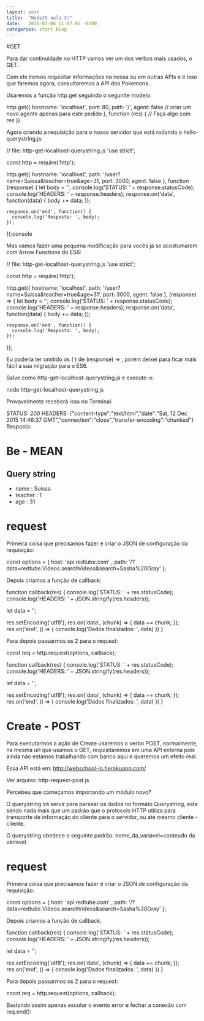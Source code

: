 ```yaml
---
layout: post
title:  "NodeJS aula 3!"
date:   2016-07-06 11:07:03 -0300
categories: start blog
---
```


#GET

Para dar continuidade no HTTP vamos ver um dos verbos mais usados, o GET.

Com ele iremos requisitar informações na nossa ou em outras APIs e é isso que faremos agora, consultaremos a API dos Pokemons.


Usaremos a função http.get seguindo o seguinte modelo:

http.get({
  hostname: 'localhost',
  port: 80,
  path: '/',
  agent: false  // criar um novo agente apenas para este pedido
}, function (res) {
  // Faça algo com res
})

Agora criando a requisição para o nosso servidor que está rodando o hello-querystring.js:

// file: http-get-localhost-querystring.js
'use strict';

const http = require('http');

http.get({
  hostname: 'localhost',
  path: '/user?name=Suissa&teacher=true&age=31,
  port: 3000,
  agent: false
}, function (response) {
   let body = '';
    console.log('STATUS: ' + response.statusCode);
    console.log('HEADERS: ' + response.headers);
    response.on('data', function(data) {
      body += data;
    });

    response.on('end', function() {
      console.log('Resposta: ', body);
    });
});console

Mas vamos fazer uma pequena modificação para vocês já se acostumarem com Arrow Functions do ES6:


// file: http-get-localhost-querystring.js
'use strict';

const http = require('http');

http.get({
  hostname: 'localhost',
  path: '/user?name=Suissa&teacher=true&age=31',
  port: 3000,
  agent: false
}, (response) => {
   let body = '';
    console.log('STATUS: ' + response.statusCode);
    console.log('HEADERS: ' + response.headers);
    response.on('data', function(data) {
      body += data;
    });

    response.on('end', function() {
      console.log('Resposta: ', body);
    });
});


Eu poderia ter omitido os ( ) de (response) => , porém deixei para ficar mais fácil a sua migração para o ES6.


Salve como http-get-localhost-querystring.js e execute-o:

node http-get-localhost-querystring.js


Provavelmente receberá isso no Terminal:

STATUS: 200
HEADERS: {"content-type":"text/html","date":"Sat, 12 Dec 2015 14:46:37 GMT","connection":"close","transfer-encoding":"chunked"}
Resposta:  <html><body><h1>Be - MEAN</h1><h2>Query string</h2><ul><li>name : Suissa</li><li>teacher : 1</li><li>age : 31</li></ul></body></html>


# request
Primeira coisa que precisamos fazer é criar o JSON de configuração da requisição:

const options = {
  host: 'api.redtube.com'
, path: '/?data=redtube.Videos.searchVideos&search=Sasha%20Gray'
};


Depois criamos a função de callback:


function callback(res) {
  console.log('STATUS: ' + res.statusCode);
  console.log('HEADERS: ' + JSON.stringify(res.headers));

  let data = '';

  res.setEncoding('utf8');
  res.on('data', (chunk) =>  {
    data += chunk;
  });
  res.on('end', () => {
    console.log('Dados finalizados: ', data)
  })
}


Para depois passarmos os 2 para o request:

const req = http.request(options, callback);

function callback(res) {
  console.log('STATUS: ' + res.statusCode);
  console.log('HEADERS: ' + JSON.stringify(res.headers));

  let data = '';

  res.setEncoding('utf8');
  res.on('data', (chunk) =>  {
    data += chunk;
  });
  res.on('end', () => {
    console.log('Dados finalizados: ', data)
  })
}

# Create - POST

Para executarmos a ação de Create usaremos o verbo POST, normalmente, na mesma url que usamos o GET, requisitaremos em uma API externa pois ainda não estamos trabalhando com banco aqui e queremos um efeito real.

Essa API está em: http://webschool-io.herokuapp.com/

Ver arquivo: http-request-post.js

Percebeu que começamos importando 
um módulo novo?

O querystring irá servir para parsear os dados no formato Querystring, este sendo nada mais que um padrão que o protocolo HTTP utiliza para transporte de informação do cliente para o servidor, ou até mesmo cliente - cliente.


O querystring obedece o seguinte padrão:
nome_da_variavel=conteudo da variavel

# request

Primeira coisa que precisamos fazer é criar o JSON de configuração da requisição:

const options = {
  host: 'api.redtube.com'
, path: '/?data=redtube.Videos.searchVideos&search=Sasha%20Gray'
};


Depois criamos a função de callback:


function callback(res) {
  console.log('STATUS: ' + res.statusCode);
  console.log('HEADERS: ' + JSON.stringify(res.headers));

  let data = '';

  res.setEncoding('utf8');
  res.on('data', (chunk) =>  {
    data += chunk;
  });
  res.on('end', () => {
    console.log('Dados finalizados: ', data)
  })
}


Para depois passarmos os 2 para o request:




const req = http.request(options, callback);


Bastando assim apenas escutar o evento error e fechar a conexão com req.end():
